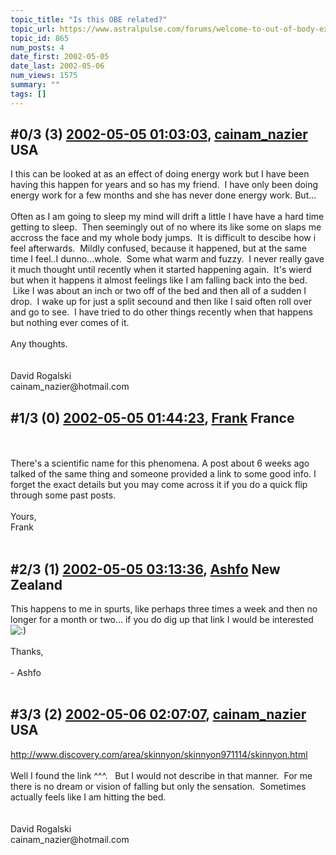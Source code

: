 ```yaml
---
topic_title: "Is this OBE related?"
topic_url: https://www.astralpulse.com/forums/welcome-to-out-of-body-experiences!/is-this-obe-related
topic_id: 865
num_posts: 4
date_first: 2002-05-05
date_last: 2002-05-06
num_views: 1575
summary: ""
tags: []
---
```


## \#0/3 (3) [2002-05-05 01:03:03](https://www.astralpulse.com/forums/index.php?msg=116607), [cainam_nazier](https://www.astralpulse.com/forums/profile/?u=166) USA ##
<section>
I this can be looked at as an effect of doing energy work but I have been having this happen for years and so has my friend.  I have only been doing energy work for a few months and she has never done energy work. But...
<br>
<br>
Often as I am going to sleep my mind will drift a little I have have a hard time getting to sleep.  Then seemingly out of no where its like some on slaps me accross the face and my whole body jumps.  It is difficult to descibe how i feel afterwards.  Mildly confused, because it happened, but at the same time I feel..I dunno...whole.  Some what warm and fuzzy.  I never really gave it much thought until recently when it started happening again.  It's wierd but when it happens it almost feelings like I am falling back into the bed.  Like I was about an inch or two off of the bed and then all of a sudden I drop.  I wake up for just a split secound and then like I said often roll over and go to see.  I have tried to do other things recently when that happens but nothing ever comes of it.
<br>
<br>
Any thoughts.
<br>
<br>
<br>
David Rogalski
<br>
cainam_nazier@hotmail.com
</section>

## \#1/3 (0) [2002-05-05 01:44:23](https://www.astralpulse.com/forums/index.php?msg=4524), [Frank](https://www.astralpulse.com/forums/profile/?u=359) France ##
<section>
<br>
<br>
There's a scientific name for this phenomena. A post about 6 weeks ago talked of the same thing and someone provided a link to some good info. I forget the exact details but you may come across it if you do a quick flip through some past posts.
<br>
<br>
Yours,
<br>
Frank
<br>
<br>
</section>

## \#2/3 (1) [2002-05-05 03:13:36](https://www.astralpulse.com/forums/index.php?msg=4529), [Ashfo](https://www.astralpulse.com/forums/profile/?u=532) New Zealand ##
<section>
This happens to me in spurts, like perhaps three times a week and then no longer for a month or two... if you do dig up that link I would be interested
<img alt=":)" class="smiley" src="https://www.astralpulse.com/forums/Smileys/fugue/smiley.png" title="Smiley"/>
<br>
<br>
Thanks,
<br>
<br>
- Ashfo
<br>
<br>
</section>

## \#3/3 (2) [2002-05-06 02:07:07](https://www.astralpulse.com/forums/index.php?msg=4568), [cainam_nazier](https://www.astralpulse.com/forums/profile/?u=166) USA ##
<section>
<a class="bbc_link" href="http://www.discovery.com/area/skinnyon/skinnyon971114/skinnyon.html" rel="noopener" target="_blank">
 http://www.discovery.com/area/skinnyon/skinnyon971114/skinnyon.html
</a>
<br>
<br>
Well I found the link ^^^.   But I would not describe in that manner.  For me there is no dream or vision of falling but only the sensation.  Sometimes actually feels like I am hitting the bed.
<br>
<br>
<br>
David Rogalski
<br>
cainam_nazier@hotmail.com
</section>